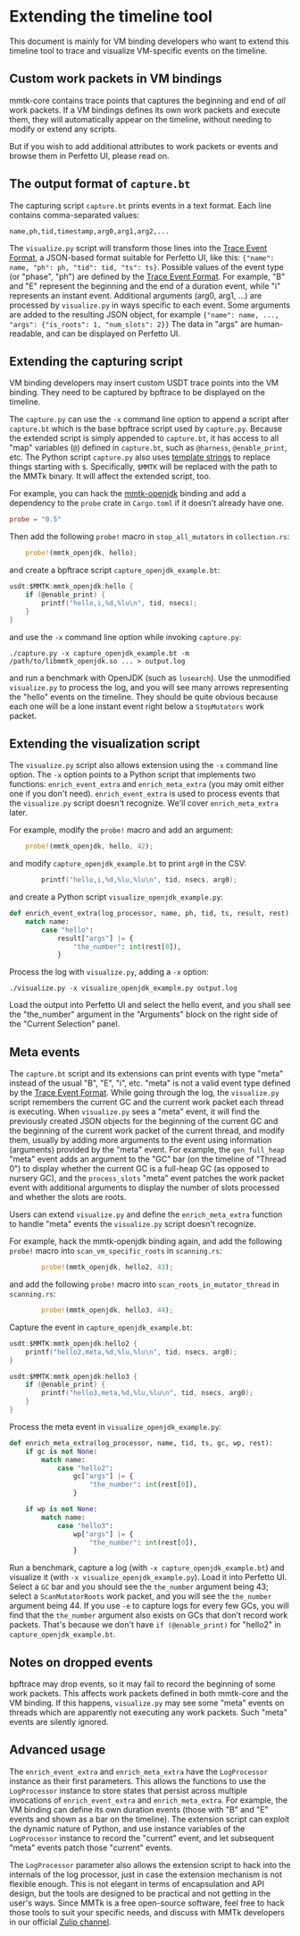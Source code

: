 # Extending the timeline tool

This document is mainly for VM binding developers who want to extend this timeline tool to trace and
visualize VM-specific events on the timeline.

## Custom work packets in VM bindings

mmtk-core contains trace points that captures the beginning and end of *all* work packets.  If a VM
bindings defines its own work packets and execute them, they will automatically appear on the
timeline, without needing to modify or extend any scripts.

But if you wish to add additional attributes to work packets or events and browse them in Perfetto
UI, please read on.

## The output format of `capture.bt`

The capturing script `capture.bt` prints events in a text format.  Each line contains
comma-separated values:

```
name,ph,tid,timestamp,arg0,arg1,arg2,...
```

The `visualize.py` script will transform those lines into the [Trace Event Format], a JSON-based
format suitable for Perfetto UI, like this: `{"name": name, "ph": ph, "tid": tid, "ts": ts}`.
Possible values of the event type (or "phase", "ph") are defined by the [Trace Event Format].  For
example, "B" and "E" represent the beginning and the end of a duration event, while "i" represents
an instant event.  Additional arguments (arg0, arg1, ...) are processed by `visualize.py` in ways
specific to each event.  Some arguments are added to the resulting JSON object, for example
`{"name": name, ..., "args": {"is_roots": 1, "num_slots": 2}}`  The data in "args" are
human-readable, and can be displayed on Perfetto UI.

[Trace Event Format]: https://docs.google.com/document/d/1CvAClvFfyA5R-PhYUmn5OOQtYMH4h6I0nSsKchNAySU

## Extending the capturing script

VM binding developers may insert custom USDT trace points into the VM binding.  They need to be
captured by bpftrace to be displayed on the timeline.

The `capture.py` can use the `-x` command line option to append a script after `capture.bt` which is
the base bpftrace script used by `capture.py`.  Because the extended script is simply appended to
`capture.bt`, it has access to all "map" variables (`@`) defined in `capture.bt`, such as
`@harness`, `@enable_print`, etc.  The Python script `capture.py` also uses [template strings] to
replace things starting with `$`.  Specifically, `$MMTK` will be replaced with the path to the MMTk
binary.  It will affect the extended script, too.

[template strings]: https://docs.python.org/3/library/string.html#template-strings

For example, you can hack the [mmtk-openjdk](https://github.com/mmtk/mmtk-openjdk) binding and add a
dependency to the `probe` crate in `Cargo.toml` if it doesn't already have one.

```toml
probe = "0.5"
```

Then add the following `probe!` macro in `stop_all_mutators` in `collection.rs`:

```rust
    probe!(mmtk_openjdk, hello);
```

and create a bpftrace script `capture_openjdk_example.bt`:

```c
usdt:$MMTK:mmtk_openjdk:hello {
    if (@enable_print) {
        printf("hello,i,%d,%lu\n", tid, nsecs);
    }
}
```

and use the `-x` command line option while invoking `capture.py`:

```shell
./capture.py -x capture_openjdk_example.bt -m /path/to/libmmtk_openjdk.so ... > output.log
```

and run a benchmark with OpenJDK (such as `lusearch`).  Use the unmodified `visualize.py` to process
the log, and you will see many arrows representing the "hello" events on the timeline.  They should
be quite obvious because each one will be a lone instant event right below a `StopMutators` work
packet.

## Extending the visualization script

The `visualize.py` script also allows extension using the `-x` command line option.  The `-x` option
points to a Python script that implements two functions: `enrich_event_extra` and
`enrich_meta_extra` (you may omit either one if you don't need).  `enrich_event_extra` is used to
process events that the `visualize.py` script doesn't recognize.  We'll cover `enrich_meta_extra`
later.

For example, modify the `probe!` macro and add an argument:

```rust
    probe!(mmtk_openjdk, hello, 42);
```

and modify `capture_openjdk_example.bt` to print `arg0` in the CSV:

```c
        printf("hello,i,%d,%lu,%lu\n", tid, nsecs, arg0);
```

and create a Python script `visualize_openjdk_example.py`:

```python
def enrich_event_extra(log_processor, name, ph, tid, ts, result, rest):
    match name:
        case "hello":
            result["args"] |= {
                "the_number": int(rest[0]),
            }
```

Process the log with `visualize.py`, adding a `-x` option:

```shell
./visualize.py -x visualize_openjdk_example.py output.log
```

Load the output into Perfetto UI and select the hello event, and you shall see the "the_number"
argument in the "Arguments" block on the right side of the "Current Selection" panel.

## Meta events

The `capture.bt` script and its extensions can print events with type "meta" instead of the usual
"B", "E", "i", etc.  "meta" is not a valid event type defined by the [Trace Event Format].  While
going through the log, the `visualize.py` script remembers the current GC and the current work
packet each thread is executing.  When `visualize.py` sees a "meta" event, it will find the
previously created JSON objects for the beginning of the current GC and the beginning of the current
work packet of the current thread, and modify them, usually by adding more arguments to the event
using information (arguments) provided by the "meta" event.  For example, the `gen_full_heap` "meta"
event adds an argument to the "GC" bar (on the timeline of "Thread 0") to display whether the
current GC is a full-heap GC (as opposed to nursery GC), and the `process_slots` "meta" event
patches the work packet event with additional arguments to display the number of slots processed and
whether the slots are roots.

Users can extend `visualize.py` and define the `enrich_meta_extra` function to handle "meta" events
the `visualize.py` script doesn't recognize.

For example, hack the mmtk-openjdk binding again, and add the following `probe!` macro into
`scan_vm_specific_roots` in `scanning.rs`:

```rust
        probe!(mmtk_openjdk, hello2, 43);
```

and add the following `probe!` macro into `scan_roots_in_mutator_thread` in `scanning.rs`:

```rust
        probe!(mmtk_openjdk, hello3, 44);
```

Capture the event in `capture_openjdk_example.bt`:

```c
usdt:$MMTK:mmtk_openjdk:hello2 {
    printf("hello2,meta,%d,%lu,%lu\n", tid, nsecs, arg0);
}

usdt:$MMTK:mmtk_openjdk:hello3 {
    if (@enable_print) {
        printf("hello3,meta,%d,%lu,%lu\n", tid, nsecs, arg0);
    }
}
```

Process the meta event in `visualize_openjdk_example.py`:

```python
def enrich_meta_extra(log_processor, name, tid, ts, gc, wp, rest):
    if gc is not None:
        match name:
            case "hello2":
                gc["args"] |= {
                    "the_number": int(rest[0]),
                }

    if wp is not None:
        match name:
            case "hello3":
                wp["args"] |= {
                    "the_number": int(rest[0]),
                }
```

Run a benchmark, capture a log (with `-x capture_openjdk_example.bt`) and visualize it (with `-x
visualize_openjdk_example.py`).  Load it into Perfetto UI.  Select a `GC` bar and you should see the
`the_number` argument being 43; select a `ScanMutatorRoots` work packet, and you will see the
`the_number` argument being 44.  If you use `-e` to capture logs for every few GCs, you will find
that the `the_number` argument also exists on GCs that don't record work packets.  That's because we
don't have `if (@enable_print)` for "hello2" in `capture_openjdk_example.bt`.

## Notes on dropped events

bpftrace may drop events, so it may fail to record the beginning of some work packets.  This affects
work packets defined in both mmtk-core and the VM binding.  If this happens, `visualize.py` may see
some "meta" events on threads which are apparently not executing any work packets.  Such "meta"
events are silently ignored.

## Advanced usage

The `enrich_event_extra` and `enrich_meta_extra` have the `LogProcessor` instance as their first
parameters.  This allows the functions to use the `LogProcessor` instance to store states that
persist across multiple invocations of `enrich_event_extra` and `enrich_meta_extra`.  For example,
the VM binding can define its own duration events (those with "B" and "E" events and shown as a bar
on the timeline).  The extension script can exploit the dynamic nature of Python, and use instance
variables of the `LogProcessor` instance to record the "current" event, and let subsequent "meta"
events patch those "current" events.

The `LogProcessor` parameter also allows the extension script to hack into the internals of the log
processor, just in case the extension mechanism is not flexible enough.  This is not elegant in
terms of encapsulation and API design, but the tools are designed to be practical and not getting in
the user's ways.  Since MMTk is a free open-source software, feel free to hack those tools to suit
your specific needs, and discuss with MMTk developers in our official [Zulip channel].

[Zulip channel]: https://mmtk.zulipchat.com/

<!--
vim: ts=4 sw=4 sts=4 et tw=100
-->

